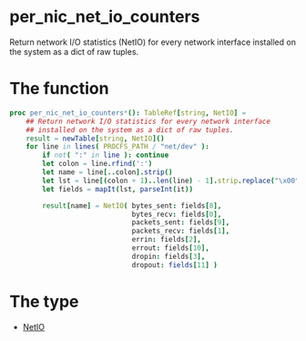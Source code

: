 # per_nic_net_io_counters

Return network I/O statistics (NetIO) for every network interface
installed on the system as a dict of raw tuples.

# The function
```nim
proc per_nic_net_io_counters*(): TableRef[string, NetIO] =
    ## Return network I/O statistics for every network interface
    ## installed on the system as a dict of raw tuples.
    result = newTable[string, NetIO]()
    for line in lines( PROCFS_PATH / "net/dev" ):
        if not( ":" in line ): continue
        let colon = line.rfind(':')
        let name = line[..colon].strip()
        let lst = line[(colon + 1)..len(line) - 1].strip.replace("\x00", "").splitWhitespace
        let fields = mapIt(lst, parseInt(it))

        result[name] = NetIO( bytes_sent: fields[8],
                              bytes_recv: fields[0],
                              packets_sent: fields[9],
                              packets_recv: fields[1],
                              errin: fields[2],
                              errout: fields[10],
                              dropin: fields[3],
                              dropout: fields[11] )

```

# The type

- [NetIO](../types/NetIO.md)